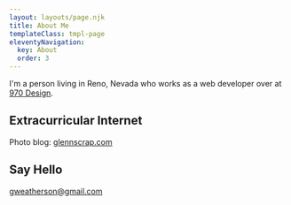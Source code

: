```yaml
---
layout: layouts/page.njk
title: About Me
templateClass: tmpl-page
eleventyNavigation:
  key: About
  order: 3
---
```


I'm a person living in Reno, Nevada who works as a web developer over at [970 Design](https://970design.com).

## Extracurricular Internet
Photo blog: [glennscrap.com](https://glennscrap.com)

## Say Hello
gweatherson@gmail.com